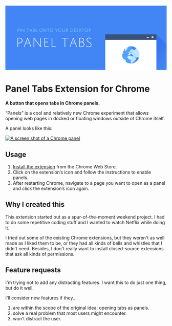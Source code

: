 ![Panel Tabs Icon](/images/promotional/promotional-1400.png)

Panel Tabs Extension for Chrome
===============================

**A button that opens tabs in Chrome panels.**

“Panels” is a cool and relatively new Chrome experiment that allows opening
web pages in docked or floating windows outside of Chrome itself.

A panel looks like this:

[![A screen shot of a Chrome panel][1]][2]

Usage
-----

1. [Install the extension][3] from the Chrome Web Store.
2. Click on the extension’s icon and follow the instructions to enable panels.
3. After restarting Chrome, navigate to a page you want to open as a panel
   and click the extension’s icon again.

Why I created this
------------------

This extension started out as a spur-of-the-moment weekend project. I had to do some repetitive coding stuff and I wanted to watch Netflix while doing it.

I tried out some of the existing Chrome extensions, but they weren't as well made as I liked them to be, or they had all kinds of bells and whistles that I didn't need. Besides, I don't really want to install closed-source extensions that ask all kinds of permissions.

Feature requests
----------------

I'm trying not to add any distracting features. I want this to do just one thing, but do it well.

I'll consider new features if they...

1. are within the scope of the original idea: opening tabs as panels.
2. solve a real problem that most users might encounter.
3. won't distract the user.


[1]: https://i.imgur.com/r6Y5n0dl.jpg
[2]: https://i.imgur.com/r6Y5n0d.jpg
[3]: https://chrome.google.com/webstore/detail/cafiainadjhopgdkmgcjiokknjkbhbha

